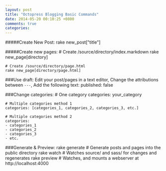 ```yaml
---
layout: post
title: "Octopress Blogging Basic Commands"
date: 2014-05-20 00:10:25 +0800
comments: true
categories:
---
```


#####Create New Post:
    rake new_post["title"]    

#####Create new pages:
    # Create /source/directory/index.markdown
    rake new_page[directory]
    
    # Create /source/directory/page.html
    rake new_page[directory/page.html]

###Use draft:
Edit your post/pages in a text editor,
Change the attributions between `---`,
Add the following text:
    published: false

###Change categories:
    # One category
    categories: your_category
    
    # Multiple categories method 1
    categories: [categories_1, categories_2, categories_3, etc.]

    # Multiple categories method 2
    categories:
    - categories_1
    - categories_2
    - categories_3
    - etc.

###Generate & Preview:
    rake generate   # Generate posts and pages into the public directory
    rake watch      # Watches source/ and sass/ for changes and regenerates
    rake preview    # Watches, and mounts a webserver at http://localhost:4000
